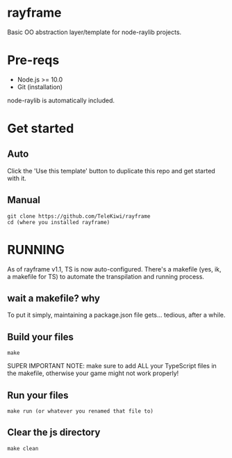 # rayframe
 Basic OO abstraction layer/template for node-raylib projects.

# Pre-reqs
- Node.js >= 10.0
- Git (installation)

node-raylib is automatically included.
# Get started

## Auto
Click the 'Use this template' button to duplicate this repo and get started with it.

## Manual
    git clone https://github.com/TeleKiwi/rayframe
    cd (where you installed rayframe)

# RUNNING
As of rayframe v1.1, TS is now auto-configured. There's a makefile (yes, ik, a makefile for TS) to automate the transpilation and running process.

## wait a makefile? why
To put it simply, maintaining a package.json file gets... tedious, after a while.

## Build your files
    make
SUPER IMPORTANT NOTE: make sure to add ALL your TypeScript files in the makefile, otherwise your game might not work properly!

## Run your files
    make run (or whatever you renamed that file to)

## Clear the js directory
    make clean